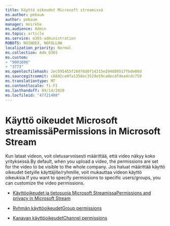 ```yaml
---
title: Käyttö oikeudet Microsoft streamissä
ms.author: pebaum
author: pebaum
manager: mnirkhe
ms.audience: Admin
ms.topic: article
ms.service: o365-administration
ROBOTS: NOINDEX, NOFOLLOW
localization_priority: Normal
ms.collection: Adm_O365
ms.custom:
- "9001696"
- "3773"
ms.openlocfilehash: 2ec595455f26076d0f14315e294089517fbde00d
ms.sourcegitcommit: c6692ce0fa1358ec3529e59ca0ecdfdea4cdc759
ms.translationtype: MT
ms.contentlocale: fi-FI
ms.lasthandoff: 09/14/2020
ms.locfileid: "47721408"
---
```

# <a name="permissions-in-microsoft-stream"></a><span data-ttu-id="d7c70-102">Käyttö oikeudet Microsoft streamissä</span><span class="sxs-lookup"><span data-stu-id="d7c70-102">Permissions in Microsoft Stream</span></span>

<span data-ttu-id="d7c70-103">Kun lataat videon, voit oletusarvoisesti määrittää, että video näkyy koko yrityksessä.</span><span class="sxs-lookup"><span data-stu-id="d7c70-103">By default, when you upload a video, the permissions are set for the video to be visible to the whole company.</span></span> <span data-ttu-id="d7c70-104">Jos haluat määrittää käyttö oikeudet tietyille käyttäjille/ryhmille, voit mukauttaa videon käyttö oikeuksia.</span><span class="sxs-lookup"><span data-stu-id="d7c70-104">If you want to specify permissions to specific users/groups, you can customize the video permissions.</span></span>

- [<span data-ttu-id="d7c70-105">Käyttöoikeudet ja tietosuoja Microsoft Streamissa</span><span class="sxs-lookup"><span data-stu-id="d7c70-105">Permissions and privacy in Microsoft Stream</span></span>](https://docs.microsoft.com/stream/portal-permissions)

- [<span data-ttu-id="d7c70-106">Ryhmän käyttöoikeudet</span><span class="sxs-lookup"><span data-stu-id="d7c70-106">Group permissions</span></span>](https://docs.microsoft.com/stream/portal-permissions#group-permissions)

- [<span data-ttu-id="d7c70-107">Kanavan käyttöoikeudet</span><span class="sxs-lookup"><span data-stu-id="d7c70-107">Channel permissions</span></span>](https://docs.microsoft.com/stream/portal-permissions#channel-permissions)
